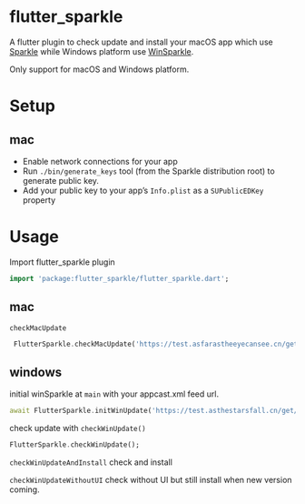 # flutter_sparkle
A flutter plugin to check update and install your macOS app which use [Sparkle](https://sparkle-project.org/)
while Windows platform use [WinSparkle](https://winsparkle.org/).

Only support for macOS and Windows platform.
# Setup
## mac
- Enable network connections for your app
- Run `./bin/generate_keys` tool (from the Sparkle distribution root) to generate public key.
- Add your public key to your app’s `Info.plist` as a `SUPublicEDKey` property

# Usage

Import flutter_sparkle plugin
```dart
import 'package:flutter_sparkle/flutter_sparkle.dart';
```
## mac
`checkMacUpdate` 
```dart
 FlutterSparkle.checkMacUpdate('https://test.asfarastheeyecansee.cn/get/mac/version');
```

## windows
initial winSparkle at `main` with your appcast.xml feed url.
```dart
await FlutterSparkle.initWinUpdate('https://test.asthestarsfall.cn/get/win/version');
```
check update with `checkWinUpdate()`
```dart
FlutterSparkle.checkWinUpdate();
```
`checkWinUpdateAndInstall` check and install 


`checkWinUpdateWithoutUI` check without UI but still install when new version coming. 
